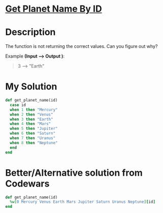 # [Get Planet Name By ID](https://www.codewars.com/kata/515e188a311df01cba000003)

# Description
The function is not returning the correct values. Can you figure out why?

Example **(Input --> Output )**:

>3 --> "Earth"

# My Solution
```ruby
def get_planet_name(id)
  case id
  when 1 then "Mercury"
  when 2 then "Venus"
  when 3 then "Earth"
  when 4 then "Mars"
  when 5 then "Jupiter"
  when 6 then "Saturn"
  when 7 then "Uranus"
  when 8 then "Neptune"
  end
end
```
# Better/Alternative solution from Codewars
```ruby
def get_planet_name(id)
  %w[0 Mercury Venus Earth Mars Jupiter Saturn Uranus Neptune][id]
end
```
